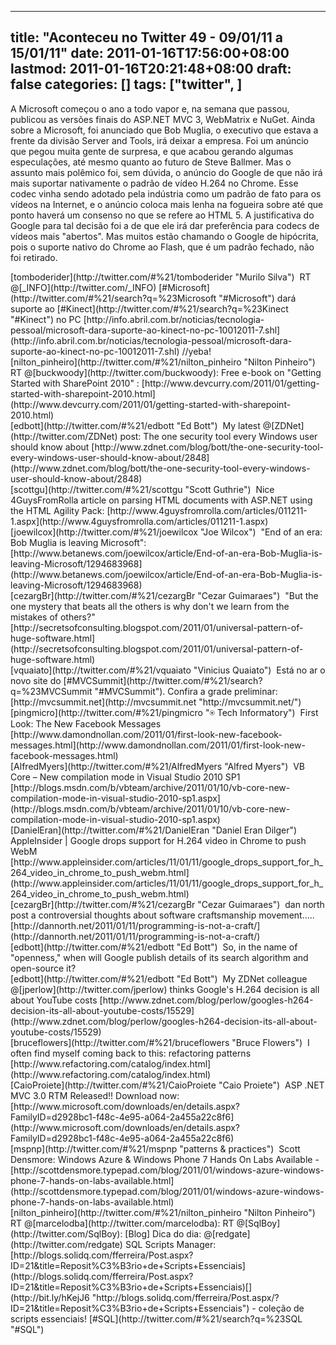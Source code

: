 
---
title: "Aconteceu no Twitter 49 - 09/01/11 a 15/01/11"
date: 2011-01-16T17:56:00+08:00
lastmod: 2011-01-16T20:21:48+08:00
draft: false
categories: []
tags: ["twitter", ]
---


A Microsoft começou o ano a todo vapor e, na semana que passou, publicou as versões finais do ASP.NET MVC 3, WebMatrix e NuGet. Ainda sobre a Microsoft, foi anunciado que Bob Muglia, o executivo que estava a frente da divisão Server and Tools, irá deixar a empresa. Foi um anúncio que pegou muita gente de surpresa, e que acabou gerando algumas especulações, até mesmo quanto ao futuro de Steve Ballmer. Mas o assunto mais polêmico foi, sem dúvida, o anúncio do Google de que não irá mais suportar nativamente o padrão de vídeo H.264 no Chrome. Esse codec vinha sendo adotado pela indústria como um padrão de fato para os vídeos na Internet, e o anúncio coloca mais lenha na fogueira sobre até que ponto haverá um consenso no que se refere ao HTML 5. A justificativa do Google para tal decisão foi a de que ele irá dar preferência para codecs de vídeos mais "abertos". Mas muitos estão chamando o Google de hipócrita, pois o suporte nativo do Chrome ao Flash, que é um padrão fechado, não foi retirado.


<div class="tweet-row"><span class="tweet-user-name">[tomboderider](http://twitter.com/#%21/tomboderider "Murilo Silva")  </span>RT @[_INFO](http://twitter.com/_INFO) [#Microsoft](http://twitter.com/#%21/search?q=%23Microsoft "#Microsoft") dará suporte ao [#Kinect](http://twitter.com/#%21/search?q=%23Kinect "#Kinect") no PC [http://info.abril.com.br/noticias/tecnologia-pessoal/microsoft-dara-suporte-ao-kinect-no-pc-10012011-7.shl](http://info.abril.com.br/noticias/tecnologia-pessoal/microsoft-dara-suporte-ao-kinect-no-pc-10012011-7.shl) //yeba!  


<div class="tweet-row"><span class="tweet-user-name">[nilton_pinheiro](http://twitter.com/#%21/nilton_pinheiro "Nilton Pinheiro")  </span>RT @[buckwoody](http://twitter.com/buckwoody): Free e-book on "Getting Started with SharePoint 2010" : [http://www.devcurry.com/2011/01/getting-started-with-sharepoint-2010.html](http://www.devcurry.com/2011/01/getting-started-with-sharepoint-2010.html)  


<div class="tweet-row"><span class="tweet-user-name">[edbott](http://twitter.com/#%21/edbott "Ed Bott")  </span>My latest @[ZDNet](http://twitter.com/ZDNet) post: The one security tool every Windows user should know about [http://www.zdnet.com/blog/bott/the-one-security-tool-every-windows-user-should-know-about/2848](http://www.zdnet.com/blog/bott/the-one-security-tool-every-windows-user-should-know-about/2848)  


<div class="tweet-row"><span class="tweet-user-name">[scottgu](http://twitter.com/#%21/scottgu "Scott Guthrie")  </span>Nice 4GuysFromRolla article on parsing HTML documents with ASP.NET using the HTML Agility Pack: [http://www.4guysfromrolla.com/articles/011211-1.aspx](http://www.4guysfromrolla.com/articles/011211-1.aspx)  


<div class="tweet-row"><span class="tweet-user-name">[joewilcox](http://twitter.com/#%21/joewilcox "Joe Wilcox")  </span>"End of an era: Bob Muglia is leaving Microsoft": [http://www.betanews.com/joewilcox/article/End-of-an-era-Bob-Muglia-is-leaving-Microsoft/1294683968](http://www.betanews.com/joewilcox/article/End-of-an-era-Bob-Muglia-is-leaving-Microsoft/1294683968)  


<div class="tweet-row"><span class="tweet-user-name">[cezargBr](http://twitter.com/#%21/cezargBr "Cezar Guimaraes")  </span>"But the one mystery that beats all the others is why don't we learn from the mistakes of others?" [http://secretsofconsulting.blogspot.com/2011/01/universal-pattern-of-huge-software.html](http://secretsofconsulting.blogspot.com/2011/01/universal-pattern-of-huge-software.html)  


<div class="tweet-row"><span class="tweet-user-name">[vquaiato](http://twitter.com/#%21/vquaiato "Vinicius Quaiato")  </span>Está no ar o novo site do [#MVCSummit](http://twitter.com/#%21/search?q=%23MVCSummit "#MVCSummit"). Confira a grade preliminar: [http://mvcsummit.net](http://mvcsummit.net "http://mvcsummit.net/")  


<div class="tweet-row"><span class="tweet-user-name">[pingmicro](http://twitter.com/#%21/pingmicro "⍟ Tech Informatory")  </span>First Look: The New Facebook Messages [http://www.damondnollan.com/2011/01/first-look-new-facebook-messages.html](http://www.damondnollan.com/2011/01/first-look-new-facebook-messages.html)   


<div class="tweet-row"><span class="tweet-user-name">[AlfredMyers](http://twitter.com/#%21/AlfredMyers "Alfred Myers")  </span>VB Core – New compilation mode in Visual Studio 2010 SP1 [http://blogs.msdn.com/b/vbteam/archive/2011/01/10/vb-core-new-compilation-mode-in-visual-studio-2010-sp1.aspx](http://blogs.msdn.com/b/vbteam/archive/2011/01/10/vb-core-new-compilation-mode-in-visual-studio-2010-sp1.aspx)  


<div class="tweet-row"><span class="tweet-user-name">[DanielEran](http://twitter.com/#%21/DanielEran "Daniel Eran Dilger")  </span>AppleInsider | Google drops support for H.264 video in Chrome to push WebM [http://www.appleinsider.com/articles/11/01/11/google_drops_support_for_h_264_video_in_chrome_to_push_webm.html](http://www.appleinsider.com/articles/11/01/11/google_drops_support_for_h_264_video_in_chrome_to_push_webm.html)  


<div class="tweet-row"><span class="tweet-user-name">[cezargBr](http://twitter.com/#%21/cezargBr "Cezar Guimaraes")  </span>dan north post a controversial thoughts about software craftsmanship movement..... [http://dannorth.net/2011/01/11/programming-is-not-a-craft/](http://dannorth.net/2011/01/11/programming-is-not-a-craft/)  


<div class="tweet-row"><span class="tweet-user-name">[edbott](http://twitter.com/#%21/edbott "Ed Bott")  </span>So, in the name of "openness," when will Google publish details of its search algorithm and open-source it?  


<div class="tweet-row"><span class="tweet-user-name">[edbott](http://twitter.com/#%21/edbott "Ed Bott")  </span>My ZDNet colleague @[jperlow](http://twitter.com/jperlow) thinks Google's H.264 decision is all about YouTube costs [http://www.zdnet.com/blog/perlow/googles-h264-decision-its-all-about-youtube-costs/15529](http://www.zdnet.com/blog/perlow/googles-h264-decision-its-all-about-youtube-costs/15529)  


<div class="tweet-row"><span class="tweet-user-name">[bruceflowers](http://twitter.com/#%21/bruceflowers "Bruce Flowers")  </span>I often find myself coming back to this: refactoring patterns [http://www.refactoring.com/catalog/index.html](http://www.refactoring.com/catalog/index.html)  


<div class="tweet-row"><span class="tweet-user-name">[CaioProiete](http://twitter.com/#%21/CaioProiete "Caio Proiete")  </span>ASP .NET MVC 3.0 RTM Released!! Download now: [http://www.microsoft.com/downloads/en/details.aspx?FamilyID=d2928bc1-f48c-4e95-a064-2a455a22c8f6](http://www.microsoft.com/downloads/en/details.aspx?FamilyID=d2928bc1-f48c-4e95-a064-2a455a22c8f6)  


<div class="tweet-row"><span class="tweet-user-name">[mspnp](http://twitter.com/#%21/mspnp "patterns & practices")  </span>Scott Densmore: Windows Azure & Windows Phone 7 Hands On Labs Available - [http://scottdensmore.typepad.com/blog/2011/01/windows-azure-windows-phone-7-hands-on-labs-available.html](http://scottdensmore.typepad.com/blog/2011/01/windows-azure-windows-phone-7-hands-on-labs-available.html)  


<div class="tweet-row"><span class="tweet-user-name">[nilton_pinheiro](http://twitter.com/#%21/nilton_pinheiro "Nilton Pinheiro")  </span>RT @[marcelodba](http://twitter.com/marcelodba): RT @[SqlBoy](http://twitter.com/SqlBoy): [Blog] Dica do dia: @[redgate](http://twitter.com/redgate) SQL Scripts Manager: [http://blogs.solidq.com/fferreira/Post.aspx?ID=21&title=Reposit%C3%B3rio+de+Scripts+Essenciais](http://blogs.solidq.com/fferreira/Post.aspx?ID=21&title=Reposit%C3%B3rio+de+Scripts+Essenciais)[](http://bit.ly/hKejJ6 "http://blogs.solidq.com/fferreira/Post.aspx/?ID=21&title=Reposit%C3%B3rio+de+Scripts+Essenciais") - coleção de scripts essenciais! [#SQL](http://twitter.com/#%21/search?q=%23SQL "#SQL")  

</div>
</div>
</div>
</div>
</div>
</div>
</div>
</div>
</div>
</div>
</div>
</div>
</div>
</div>
</div>
</div>
</div>

